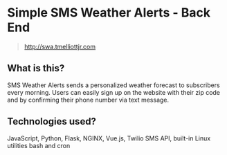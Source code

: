 # Simple SMS Weather Alerts - Back End

> http://swa.tmelliottjr.com

## What is this?
SMS Weather Alerts sends a personalized weather forecast to subscribers every morning. Users can easily sign up on the website with their zip code and by confirming their phone number via text message.

## Technologies used?
JavaScript, Python, Flask, NGINX, Vue.js, Twilio SMS API, built-in Linux utilities bash and cron
